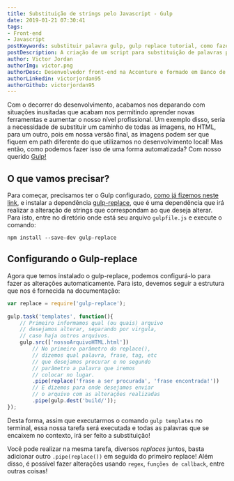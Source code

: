 ```yaml
---
title: Substituição de strings pelo Javascript - Gulp
date: 2019-01-21 07:30:41
tags:
- Front-end
- Javascript
postKeywords: substituir palavra gulp, gulp replace tutorial, como fazer replace com gulp, replace javascript, dicas de gulp, automatizar replace
postDescription: A criação de um script para substituição de palavras pelo Gulp é um processo simples e que gera ao desenvolvedor um aumento em sua produtividade, permitindo que este processo seja realizado em questão de segundos!
author: Victor Jordan
authorImg: victor.png
authorDesc: Desenvolvedor front-end na Accenture e formado em Banco de Dados pela Fatec, apaixonado por usabilidade, performance e UX!
authorLinkedin: victorjordan95
authorGithub: victorjordan95
---
```


Com o decorrer do desenvolvimento, acabamos nos deparando com situações inusitadas que acabam nos permitindo aprender novas ferramentas e aumentar o nosso nível profissional. Um exemplo disso, seria a necessidade de substituir um caminho de todas as imagens, no HTML, para um outro, pois em nossa versão final, as imagens podem ser que fiquem em path diferente do que utilizamos no desenvolvimento local! Mas então, como podemos fazer isso de uma forma automatizada? Com nosso querido [Gulp!](https://gulpjs.com/)

<!-- more -->

## O que vamos precisar?

Para começar, precisamos ter o Gulp configurado, [como já fizemos neste link](https://backefront.com.br/melhorando-sua-performance-com-gulp/), e instalar a dependência [gulp-replace](https://www.npmjs.com/package/gulp-replace), que é uma dependência que irá realizar a alteração de strings que correspondam ao que deseja alterar. Para isto, entre no diretório onde está seu arquivo `gulpfile.js` e execute o comando: 

```terminal 
npm install --save-dev gulp-replace
```

## Configurando o Gulp-replace

Agora que temos instalado o gulp-replace, podemos configurá-lo para fazer as alterações automaticamente. Para isto, devemos seguir a estrutura que nos é fornecida na documentação:

```javascript
var replace = require('gulp-replace');
 
gulp.task('templates', function(){
    // Primeiro informamos qual (ou quais) arquivo 
    // desejamos alterar, separando por virgula, 
    // caso haja outros arquivos.
    gulp.src(['nossoArquivoHTML.html'])
        // No primeiro parâmetro do replace(),
        // dizemos qual palavra, frase, tag, etc
        // que desejamos procurar e no segundo
        // parâmetro a palavra que iremos 
        // colocar no lugar.
        .pipe(replace('frase a ser procurada', 'frase encontrada!'))
        // E dizemos para onde desejamos enviar
        // o arquivo com as alterações realizadas
        .pipe(gulp.dest('build/'));
});
```

Desta forma, assim que executarmos o comando `gulp templates` no terminal, essa nossa tarefa será executada e todas as palavras que se encaixem no contexto, irá ser feito a substituição! 

Você pode realizar na mesma tarefa, diversos _replaces_ juntos, basta adicionar outro `.pipe(replace())` em seguida do primeiro replace! Além disso, é possível fazer alterações usando `regex`, `funções de callback`, entre outras coisas!

